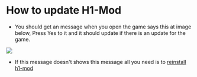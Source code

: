 # How to update H1-Mod

* You should get an message when you open the game says this at image below, Press Yes to it and it should update if there is an update for the game.

![](/img/updater.png)

* If this message doesn't shows this message all you need is to [reinstall h1-mod](install#installing-the-h1-mod-client)